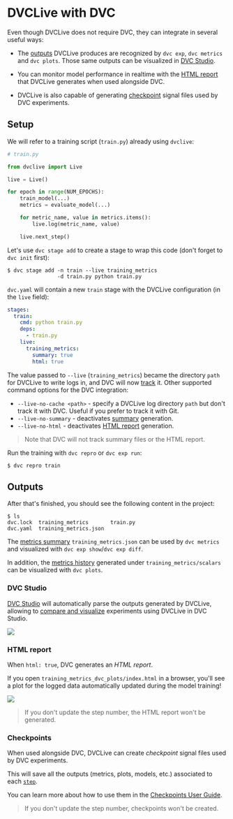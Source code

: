 # DVCLive with DVC

Even though DVCLive does not require DVC, they can integrate in several useful
ways:

- The [outputs](#outputs) DVCLive produces are recognized by `dvc exp`,
  `dvc metrics` and `dvc plots`. Those same outputs can be visualized in
  [DVC Studio](#dvc-studio).

- You can monitor model performance in realtime with the
  [HTML report](#html-report) that DVCLive generates when used alongside DVC.

- DVCLive is also capable of generating [checkpoint](#checkpoints) signal files
  used by DVC <abbr>experiments<abbr>.

## Setup

We will refer to a training script (`train.py`) already using `dvclive`:

```python
# train.py

from dvclive import Live

live = Live()

for epoch in range(NUM_EPOCHS):
    train_model(...)
    metrics = evaluate_model(...)

    for metric_name, value in metrics.items():
        live.log(metric_name, value)

    live.next_step()
```

Let's use `dvc stage add` to create a stage to wrap this code (don't forget to
`dvc init` first):

```dvc
$ dvc stage add -n train --live training_metrics
                -d train.py python train.py
```

`dvc.yaml` will contain a new `train` stage with the DVCLive configuration (in
the `live` field):

```yaml
stages:
  train:
    cmd: python train.py
    deps:
      - train.py
    live:
      training_metrics:
        summary: true
        html: true
```

The value passed to `--live` (`training_metrics`) became the directory `path`
for DVCLive to write logs in, and DVC will now
[track](/doc/use-cases/versioning-data-and-model-files) it. Other supported
command options for the DVC integration:

- `--live-no-cache <path>` - specify a DVCLive log directory `path` but don't
  track it with DVC. Useful if you prefer to track it with Git.
- `--live-no-summary` - deactivates
  [summary](/doc/dvclive/api-reference/live/log#description) generation.
- `--live-no-html` - deactivates [HTML report](#html-report) generation.

> Note that DVC will not track summary files or the HTML report.

Run the training with `dvc repro` or `dvc exp run`:

```dvc
$ dvc repro train
```

## Outputs

After that's finished, you should see the following content in the project:

```dvc
$ ls
dvc.lock  training_metrics       train.py
dvc.yaml  training_metrics.json
```

The [metrics summary](/doc/dvclive/api-reference/live/log#description)
`training_metrics.json` can be used by `dvc metrics` and visualized with
`dvc exp show`/`dvc exp diff`.

In addition, the
[metrics history](/doc/dvclive/api-reference/live/log#step-updates) generated
under `training_metrics/scalars` can be visualized with `dvc plots`.

### DVC Studio

[DVC Studio](/doc/studio) will automatically parse the outputs generated by
DVCLive, allowing to
[compare and visualize](/doc/studio/user-guide/visualize-experiments)
experiments using DVCLive in DVC Studio.

![](/img/dvclive-studio-plots.png)

### HTML report

When `html: true`, DVC generates an _HTML report_.

If you open `training_metrics_dvc_plots/index.html` in a browser, you'll see a
plot for the logged data automatically updated during the model training!

![](/img/dvclive-html.gif)

> If you don't update the step number, the HTML report won't be generated.

### Checkpoints

When used alongside DVC, DVCLive can create _checkpoint_ signal files used by
DVC <abbr>experiments<abbr>.

This will save all the outputs (metrics, plots, models, etc.) associated to each
[`step`](/doc/dvclive/api-reference/get_step).

You can learn more about how to use them in the
[Checkpoints User Guide](/docs/user-guide/experiment-management/checkpoints).

> If you don't update the step number, checkpoints won't be created.
